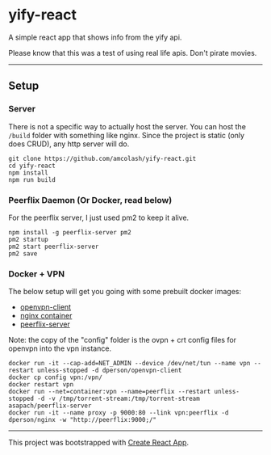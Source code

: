# yify-react
A simple react app that shows info from the yify api.

Please know that this was a test of using real life apis. Don't pirate movies.

---

## Setup

### Server
There is not a specific way to actually host the server. You can host the `/build` folder with something like nginx. Since the project is static (only does CRUD), any http server will do.
```
git clone https://github.com/amcolash/yify-react.git
cd yify-react
npm install
npm run build
```

### Peerflix Daemon (Or Docker, read below)
For the peerflix server, I just used pm2 to keep it alive.
```
npm install -g peerflix-server pm2
pm2 startup
pm2 start peerflix-server
pm2 save
```

### Docker + VPN
The below setup will get you going with some prebuilt docker images:
- [openvpn-client](https://github.com/dperson/openvpn-client)
- [nginx container](https://github.com/dperson/nginx)
- [peerflix-server](https://github.com/asapach/peerflix-server)

Note: the copy of the "config" folder is the ovpn + crt config files for openvpn into the vpn instance.
```
docker run -it --cap-add=NET_ADMIN --device /dev/net/tun --name vpn --restart unless-stopped -d dperson/openvpn-client
docker cp config vpn:/vpn/
docker restart vpn
docker run --net=container:vpn --name=peerflix --restart unless-stopped -d -v /tmp/torrent-stream:/tmp/torrent-stream asapach/peerflix-server
docker run -it --name proxy -p 9000:80 --link vpn:peerflix -d dperson/nginx -w "http://peerflix:9000;/"
```

---

This project was bootstrapped with [Create React App](https://github.com/facebookincubator/create-react-app).

